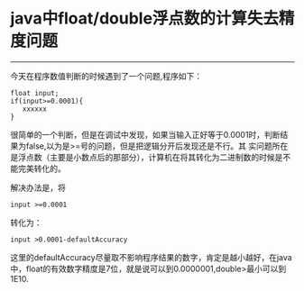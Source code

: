 # java中float/double浮点数的计算失去精度问题
----------------------
  今天在程序数值判断的时候遇到了一个问题,程序如下：
```
float input;
if(input>=0.0001){
   xxxxxx
}
```
很简单的一个判断，但是在调试中发现，如果当输入正好等于0.0001时，判断结果为false,以为是>=号的问题，但是把逻辑分开后发现还是不行。其
实问题所在是浮点数（主要是小数点后的那部分），计算机在将其转化为二进制数的时候是不能完美转化的。

解决办法是，将
```
input >=0.0001
```
转化为：
```
input >0.0001-defaultAccuracy
```
这里的defaultAccuracy尽量取不影响程序结果的数字，肯定是越小越好，在java中，float的有效数字精度是7位，就是说可以到0.0000001,double>最小可以到1E10.
